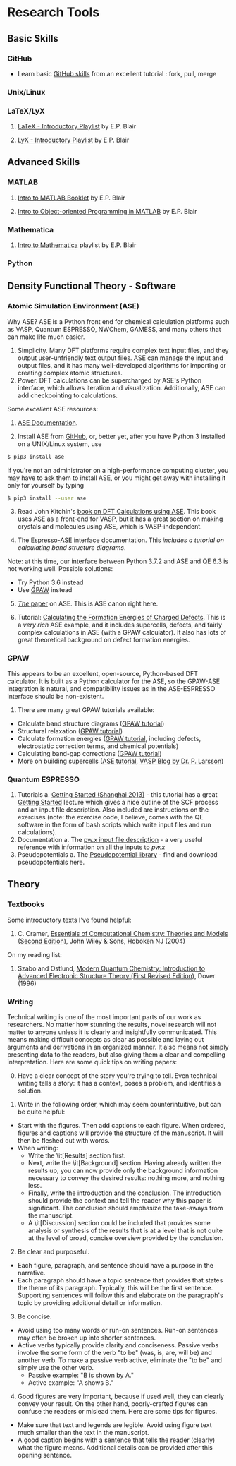 # Research Tools

## Basic Skills

### GitHub
- Learn basic [GitHub skills](https://guides.github.com/activities/hello-world/) from an excellent tutorial : fork, pull, merge

### Unix/Linux

### LaTeX/LyX

1. [LaTeX - Introductory Playlist](https://www.youtube.com/playlist?list=PLSnC4a32tFDpvPrKNEpu1VYQ5PR55QXy0) by E.P. Blair

2. [LyX - Introductory Playlist](https://www.youtube.com/playlist?list=PLSnC4a32tFDrVdmLsQVkAwY5TtOvj83FU) by E.P. Blair


## Advanced Skills

### MATLAB

1. [Intro to MATLAB Booklet](https://github.com/enriquepacis/MATLABIntro) by E.P. Blair

2. [Intro to Object-oriented Programming in MATLAB](https://github.com/enriquepacis/MATLAB_OOP_booklet) by E.P. Blair

### Mathematica

1. [Intro to Mathematica](https://www.youtube.com/watch?v=IQBT29jXLGg&list=PLSnC4a32tFDqBNVkr_1BfIPTXQreWExOu) playlist by E.P. Blair

### Python

## Density Functional Theory - Software

### Atomic Simulation Environment (ASE)

Why ASE? ASE is a Python front end for chemical calculation platforms such as VASP, Quantum ESPRESSO, NWChem, GAMESS, and many others that can make life much easier.
1. Simplicity. Many DFT platforms require complex text input files, and they output user-unfriendly text output files. ASE can manage the input and output files, and it has many well-developed algorithms for importing or creating complex atomic structures.
2. Power. DFT calculations can be supercharged by ASE's Python interface, which allows iteration and visualization. Additionally, ASE can add checkpointing to calculations.

Some *excellent* ASE resources:
1. [ASE Documentation](https://wiki.fysik.dtu.dk/ase/).

2. Install ASE from [GitHub](https://gitlab.com/ase/ase), or, better yet, after you have Python 3 installed on a UNIX/Linux system, use
```bash
$ pip3 install ase
```

If you're not an administrator on a high-performance computing cluster, you may have to ask them to install ASE, or you might get away with installing it only for yourself by typing
```bash
$ pip3 install --user ase
```

3. Read John Kitchin's [book on DFT Calculations using ASE](https://github.com/jkitchin/dft-book). This book uses ASE as a front-end for VASP, but it has a great section on making crystals and molecules using ASE, which is VASP-independent.

4. The [Espresso-ASE](https://wiki.fysik.dtu.dk/ase/ase/calculators/espresso.html) interface documentation. This *includes a tutorial on calculating band structure diagrams*.

Note: at this time, our interface between Python 3.7.2 and ASE and QE 6.3 is not working well. Possible solutions:
- Try Python 3.6 instead
- Use [GPAW](https://wiki.fysik.dtu.dk/gpaw/index.html) instead

5. [*The* paper](https://iopscience.iop.org/article/10.1088/1361-648X/aa680e) on ASE. This is ASE canon right here.

6. Tutorial: [Calculating the Formation Energies of Charged Defects](https://wiki.fysik.dtu.dk/gpaw/tutorials/defects/defects.html). This is a *very rich* ASE example, and it includes supercells, defects, and fairly complex calculations in ASE (with a GPAW calculator). It also has lots of great theoretical background on defect formation energies.

### GPAW

This appears to be an excellent, open-source, Python-based DFT calculator. It is built as a Python calculator for the ASE, so the GPAW-ASE integration is natural, and compatibility issues as in the ASE-ESPRESSO interface should be non-existent.

1. There are many great GPAW tutorials available:

- Calculate band structure diagrams ([GPAW tutorial](https://wiki.fysik.dtu.dk/gpaw/exercises/band_structure/bands.html))
- Structural relaxation ([GPAW tutorial](https://wiki.fysik.dtu.dk/gpaw/tutorials/H2/optimization.html))
- Calculate formation energies ([GPAW tutorial](https://wiki.fysik.dtu.dk/gpaw/tutorials/defects/defects.html), including defects, electrostatic correction terms, and chemical potentials)
- Calculating band-gap corrections ([GPAW tutorial](https://wiki.fysik.dtu.dk/gpaw/exercises/gw/gw.html))
- More on building supercells ([ASE tutorial](https://wiki.fysik.dtu.dk/ase/tutorials/defects/defects.html), [VASP Blog by Dr. P. Larsson](https://www.nsc.liu.se/~pla/blog/2013/02/26/vaspsupercells/))
  

### Quantum ESPRESSO

1. Tutorials
  a. [Getting Started (Shanghai 2013)](https://www.quantum-espresso.org/resources/tutorials/shanghai-2013) - this tutorial has a great [Getting Started](https://www.quantum-espresso.org/resources/tutorials/shanghai-2013/getting-started/lecture1.pdf) lecture which gives a nice outline of the SCF process and an input file description. Also included are instructions on the exercises (note: the exercise code, I believe, comes with the QE software in the form of bash scripts which write input files and run calculations).
2. Documentation
  a. The [pw.x input file description](https://www.quantum-espresso.org/Doc/INPUT_PW.html) - a very useful reference with information on all the inputs to *pw.x*
3. Pseudopotentials
  a. The [Pseudopotential library](https://www.quantum-espresso.org/pseudopotentials) - find and download pseudopotentials here.


## Theory

### Textbooks

Some introductory texts I've found helpful:
1. C. Cramer, [Essentials of Computational Chemistry: Theories and Models (Second Edition)](https://www.amazon.com/Essentials-Computational-Chemistry-Theories-Models/dp/0470091827), John Wiley & Sons, Hoboken NJ (2004)

On my reading list:
1. Szabo and Ostlund, [Modern Quantum Chemistry: Introduction to Advanced Electronic Structure Theory (First Revised Edition)](https://www.amazon.com/Modern-Quantum-Chemistry-Introduction-Electronic/dp/0486691861), Dover (1996)


### Writing
Technical writing is one of the most important parts of our work as researchers. No matter how stunning the results, novel research will not matter to anyone unless it is clearly and insightfully communicated. This means making difficult concepts as clear as possible and laying out arguments and derivations in an organized manner. It also means not simply presenting data to the readers, but also giving them a clear and compelling interpretation. Here are some quick tips on writing papers:

0. Have a clear concept of the story you're trying to tell. Even technical writing tells a story: it has a context, poses a problem, and identifies a solution.

1. Write in the following order, which may seem counterintuitive, but can be quite helpful:
- Start with the figures. Then add captions to each figure. When ordered, figures and captions will provide the structure of the manuscript. It will then be fleshed out with words.
- When writing:
  - Write the \it[Results] section first.
  - Next, write the \it[Background] section. Having already written the results up, you can now provide only the background information necessary to convey the desired results: nothing more, and nothing less.
  - Finally, write the introduction and the conclusion. The introduction should provide the context and tell the reader why this paper is significant. The conclusion should emphasize the take-aways from the manuscript.
  - A \it[Discussion] section could be included that provides some analysis or synthesis of the results that is at a level that is not quite at the level of broad, concise overview provided by the conclusion.
 
2. Be clear and purposeful.
 - Each figure, paragraph, and sentence should have a purpose in the narrative.
 - Each paragraph should have a topic sentence that provides that states the theme of its paragraph. Typically, this will be the first sentence. Supporting sentences will follow this and elaborate on the paragraph's topic by providing additional detail or information.
 
3. Be concise.
 - Avoid using too many words or run-on sentences. Run-on sentences may often be broken up into shorter sentences.
 - Active verbs typically provide clarity and conciseness. Passive verbs involve the some form of the verb "to be" (was, is, are, will be) and another verb. To make a passive verb active, eliminate the "to be" and simply use the other verb.
   - Passive example: "B is shown by A."
   - Active example: "A shows B."
   
4. Good figures are very important, because if used well, they can clearly convey your result. On the other hand, poorly-crafted figures can confuse the readers or mislead them. Here are some tips for figures.
 - Make sure that text and legends are legible. Avoid using figure text much smaller than the text in the manuscript.
 - A good caption begins with a sentence that tells the reader (clearly) what the figure means. Additional details can be provided after this opening sentence.

